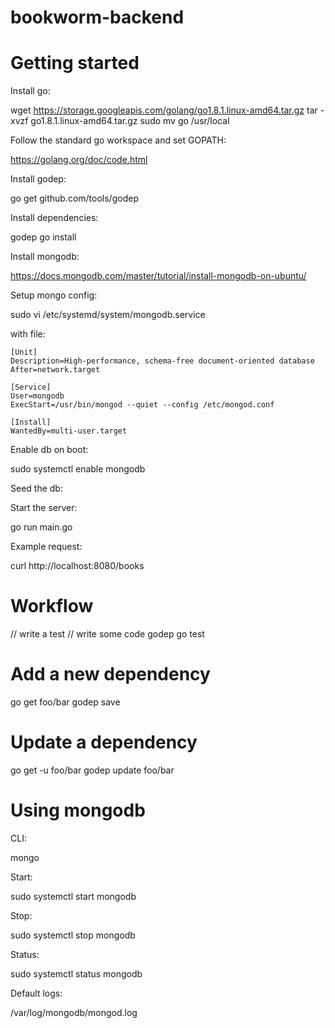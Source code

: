 # bookworm-backend

# Getting started

Install go:

  wget https://storage.googleapis.com/golang/go1.8.1.linux-amd64.tar.gz
  tar -xvzf go1.8.1.linux-amd64.tar.gz
  sudo mv go /usr/local

Follow the standard go workspace and set GOPATH:

  https://golang.org/doc/code.html

Install godep:

  go get github.com/tools/godep

Install dependencies:

  godep go install

Install mongodb:

  https://docs.mongodb.com/master/tutorial/install-mongodb-on-ubuntu/

Setup mongo config:

  sudo vi /etc/systemd/system/mongodb.service

with file:

```
[Unit]
Description=High-performance, schema-free document-oriented database
After=network.target

[Service]
User=mongodb
ExecStart=/usr/bin/mongod --quiet --config /etc/mongod.conf

[Install]
WantedBy=multi-user.target
```

Enable db on boot:

  sudo systemctl enable mongodb

Seed the db:

Start the server:

  go run main.go

Example request:

  curl http://localhost:8080/books

# Workflow

  // write a test
  // write some code
  godep go test

# Add a new dependency

  go get foo/bar
  godep save

# Update a dependency

  go get -u foo/bar
  godep update foo/bar

# Using mongodb

CLI:

  mongo

Start:

  sudo systemctl start mongodb

Stop:

  sudo systemctl stop mongodb

Status:

  sudo systemctl status mongodb

Default logs:

  /var/log/mongodb/mongod.log
